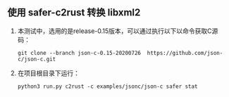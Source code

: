  ## 使用 safer-c2rust 转换 libxml2

1. 本测试中，选用的是release-0.15版本，可以通过执行以下以命令获取C源码：
    
    ```shell
    git clone --branch json-c-0.15-20200726  https://github.com/json-c/json-c.git
    ```

2. 在项目根目录下运行：

    ```
    python3 run.py c2rust -c examples/jsonc/json-c safer stat
    ```

